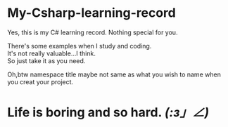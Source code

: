 # My-Csharp-learning-record
Yes, this is my C# learning record. Nothing special for you.

There's some examples when I study and coding.<br>
It's not really valuable...I think.<br>
So just take it as you need.<p>

Oh,btw namespace title maybe not same as what you wish to name when you creat your project. 

# Life is boring and so hard. _(:з」∠)_
